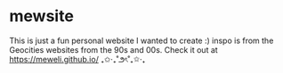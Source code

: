 # mewsite
This is just a fun personal website I wanted to create :) inspo is from the Geocities websites from the 90s and 00s. 
Check it out at https://meweli.github.io/ ₊✩‧₊˚౨ৎ˚₊✩‧₊
